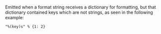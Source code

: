 Emitted when a format string receives a dictionary for formatting, but that
dictionary contained keys which are not strings, as seen in the following example:

    "%(key)s" % {1: 2}